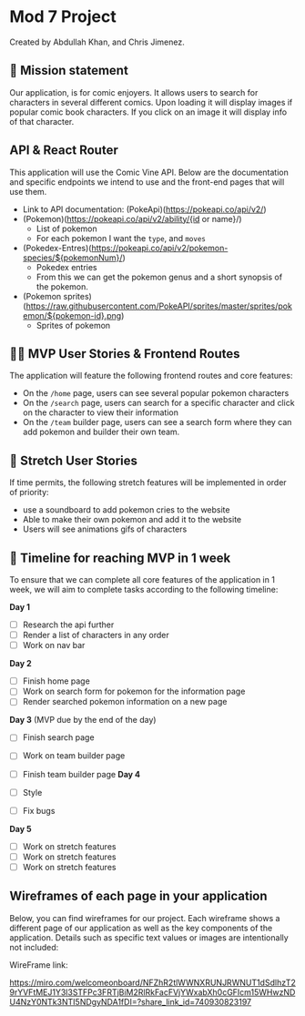 # Mod 7 Project

Created by Abdullah Khan, and Chris Jimenez.

## 🚀 Mission statement

Our application, is for comic enjoyers. It allows users to search for characters in several different comics. Upon loading it will display images if popular comic book characters. If you click on an image it will display info of that character.

## API & React Router

This application will use the Comic Vine API. Below are the documentation and specific endpoints we intend to use and the front-end pages that will use them.

- Link to API documentation: (PokeApi)(https://pokeapi.co/api/v2/)
- (Pokemon)(https://pokeapi.co/api/v2/ability/{id or name}/)
  - List of pokemon
  - For each pokemon I want the `type`, and `moves`
- (Pokedex-Entres)(https://pokeapi.co/api/v2/pokemon-species/${pokemonNum}/)
  - Pokedex entries
  - From this we can get the pokemon genus and a short synopsis of the pokemon.
- (Pokemon sprites)(https://raw.githubusercontent.com/PokeAPI/sprites/master/sprites/pokemon/${pokemon-id}.png)
  - Sprites of pokemon

## 👩‍💻 MVP User Stories & Frontend Routes

The application will feature the following frontend routes and core features:

- On the `/home` page, users can see several popular pokemon characters
- On the `/search` page, users can search for a specific character and click on the character to view their information
- On the `/team` builder page, users can see a search form where they can add pokemon and builder their own team.

## 🤔 Stretch User Stories

If time permits, the following stretch features will be implemented in order of priority:

- use a soundboard to add pokemon cries to the website
- Able to make their own pokemon and add it to the website
- Users will see animations gifs of characters

## 📆 Timeline for reaching MVP in 1 week

To ensure that we can complete all core features of the application in 1 week, we will aim to complete tasks according to the following timeline:

**Day 1**

- [ ] Research the api further
- [ ] Render a list of characters in any order
- [ ] Work on nav bar

**Day 2**

- [ ] Finish home page
- [ ] Work on search form for pokemon for the information page
- [ ] Render searched pokemon information on a new page

**Day 3** (MVP due by the end of the day)

- [ ] Finish search page
- [ ] Work on team builder page
- [ ] Finish team builder page
      **Day 4**

- [ ] Style
- [ ] Fix bugs

**Day 5**

- [ ] Work on stretch features
- [ ] Work on stretch features
- [ ] Work on stretch features

## Wireframes of each page in your application

Below, you can find wireframes for our project. Each wireframe shows a different page of our application as well as the key components of the application. Details such as specific text values or images are intentionally not included:

WireFrame link:

https://miro.com/welcomeonboard/NFZhR2tlWWNXRUNJRWNUT1dSdlhzT29rYVFtMEJ1Y3l3STFPc3FRTjBiM2RlRkFacFVjYWxabXh0cGFIcm15WHwzNDU4NzY0NTk3NTI5NDgyNDA1fDI=?share_link_id=740930823197
